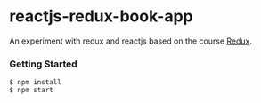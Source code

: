 # reactjs-redux-book-app

An experiment with redux and reactjs based on the course [Redux](https://www.udemy.com/react-redux/).

### Getting Started

    $ npm install
    $ npm start
